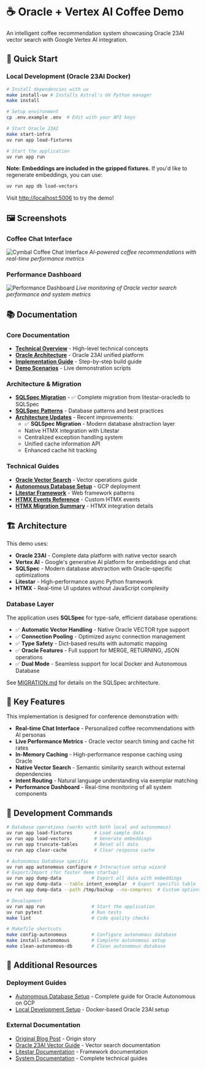 # ☕ Oracle + Vertex AI Coffee Demo

An intelligent coffee recommendation system showcasing Oracle 23AI vector search with Google Vertex AI integration.

## 🚀 Quick Start

### Local Development (Oracle 23AI Docker)

```bash
# Install dependencies with uv
make install-uv # Installs Astral's UV Python manager
make install

# Setup environment
cp .env.example .env  # Edit with your API keys

# Start Oracle 23AI
make start-infra
uv run app load-fixtures

# Start the application
uv run app run
```

**Note: Embeddings are included in the gzipped fixtures.**
If you'd like to regenerate embeddings, you can use:

```sh
uv run app db load-vectors
```

Visit [http://localhost:5006](http://localhost:5006) to try the demo!

## 🖼️ Screenshots

### Coffee Chat Interface

![Cymbal Coffee Chat Interface](docs/screenshots/cymbal_chat.png)
_AI-powered coffee recommendations with real-time performance metrics_

### Performance Dashboard

![Performance Dashboard](docs/screenshots/performance_dashboard.png)
_Live monitoring of Oracle vector search performance and system metrics_

## 📚 Documentation

### Core Documentation

- **[Technical Overview](docs/system/01-technical-overview.md)** - High-level technical concepts
- **[Oracle Architecture](docs/system/02-oracle-architecture.md)** - Oracle 23AI unified platform
- **[Implementation Guide](docs/system/05-implementation-guide.md)** - Step-by-step build guide
- **[Demo Scenarios](docs/system/07-demo-scenarios.md)** - Live demonstration scripts

### Architecture & Migration

- **[SQLSpec Migration](MIGRATION.md)** - ✅ Complete migration from litestar-oracledb to SQLSpec
- **[SQLSpec Patterns](docs/guides/sqlspec-patterns.md)** - Database patterns and best practices
- **[Architecture Updates](docs/architecture-updates.md)** - Recent improvements:
    - ✅ **SQLSpec Migration** - Modern database abstraction layer
    - Native HTMX integration with Litestar
    - Centralized exception handling system
    - Unified cache information API
    - Enhanced cache hit tracking

### Technical Guides

- **[Oracle Vector Search](docs/guides/oracle-vector-search.md)** - Vector operations guide
- **[Autonomous Database Setup](docs/guides/autonomous-database-setup.md)** - GCP deployment
- **[Litestar Framework](docs/guides/litestar-framework.md)** - Web framework patterns
- **[HTMX Events Reference](docs/htmx-events.md)** - Custom HTMX events
- **[HTMX Migration Summary](docs/htmx-migration-summary.md)** - HTMX integration details

## 🏗️ Architecture

This demo uses:

- **Oracle 23AI** - Complete data platform with native vector search
- **Vertex AI** - Google's generative AI platform for embeddings and chat
- **SQLSpec** - Modern database abstraction with Oracle-specific optimizations
- **Litestar** - High-performance async Python framework
- **HTMX** - Real-time UI updates without JavaScript complexity

### Database Layer

The application uses **SQLSpec** for type-safe, efficient database operations:

- ✅ **Automatic Vector Handling** - Native Oracle VECTOR type support
- ✅ **Connection Pooling** - Optimized async connection management
- ✅ **Type Safety** - Dict-based results with automatic mapping
- ✅ **Oracle Features** - Full support for MERGE, RETURNING, JSON operations
- ✅ **Dual Mode** - Seamless support for local Docker and Autonomous Database

See [MIGRATION.md](MIGRATION.md) for details on the SQLSpec architecture.

## 🎯 Key Features

This implementation is designed for conference demonstration with:

- **Real-time Chat Interface** - Personalized coffee recommendations with AI personas
- **Live Performance Metrics** - Oracle vector search timing and cache hit rates
- **In-Memory Caching** - High-performance response caching using Oracle
- **Native Vector Search** - Semantic similarity search without external dependencies
- **Intent Routing** - Natural language understanding via exemplar matching
- **Performance Dashboard** - Real-time monitoring of all system components

## 🔧 Development Commands

```bash
# Database operations (works with both local and autonomous)
uv run app load-fixtures        # Load sample data
uv run app load-vectors         # Generate embeddings
uv run app truncate-tables      # Reset all data
uv run app clear-cache          # Clear response cache

# Autonomous Database specific
uv run app autonomous configure # Interactive setup wizard 
# Export/Import (for faster demo startup)
uv run app dump-data           # Export all data with embeddings
uv run app dump-data --table intent_exemplar  # Export specific table
uv run app dump-data --path /tmp/backup --no-compress  # Custom options

# Development
uv run app run                 # Start the application
uv run pytest                  # Run tests
make lint                      # Code quality checks

# Makefile shortcuts
make config-autonomous         # Configure autonomous database
make install-autonomous        # Complete autonomous setup
make clean-autonomous-db       # Clean autonomous database
```

## 📖 Additional Resources

### Deployment Guides

- [Autonomous Database Setup](docs/guides/autonomous-database-setup.md) - Complete guide for Oracle Autonomous on GCP
- [Local Development Setup](.env.example) - Docker-based Oracle 23AI setup

### External Documentation

- [Original Blog Post](https://cloud.google.com/blog/topics/partners/ai-powered-coffee-nirvana-runs-on-oracle-database-on-google-cloud/) - Origin story
- [Oracle 23AI Vector Guide](https://docs.oracle.com/en/database/oracle/oracle-database/23/vecse/) - Vector search documentation
- [Litestar Documentation](https://docs.litestar.dev) - Framework documentation
- [System Documentation](docs/system/) - Complete technical guides
